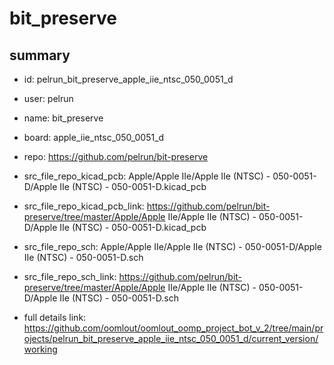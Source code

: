 # bit_preserve
 
## summary 
* id: pelrun_bit_preserve_apple_iie_ntsc_050_0051_d
* user: pelrun
* name: bit_preserve
* board: apple_iie_ntsc_050_0051_d
* repo: https://github.com/pelrun/bit-preserve
* src_file_repo_kicad_pcb: Apple/Apple IIe/Apple IIe (NTSC) - 050-0051-D/Apple IIe (NTSC) - 050-0051-D.kicad_pcb
* src_file_repo_kicad_pcb_link: https://github.com/pelrun/bit-preserve/tree/master/Apple/Apple IIe/Apple IIe (NTSC) - 050-0051-D/Apple IIe (NTSC) - 050-0051-D.kicad_pcb


* src_file_repo_sch: Apple/Apple IIe/Apple IIe (NTSC) - 050-0051-D/Apple IIe (NTSC) - 050-0051-D.sch
* src_file_repo_sch_link: https://github.com/pelrun/bit-preserve/tree/master/Apple/Apple IIe/Apple IIe (NTSC) - 050-0051-D/Apple IIe (NTSC) - 050-0051-D.sch
* full details link: https://github.com/oomlout/oomlout_oomp_project_bot_v_2/tree/main/projects/pelrun_bit_preserve_apple_iie_ntsc_050_0051_d/current_version/working  







